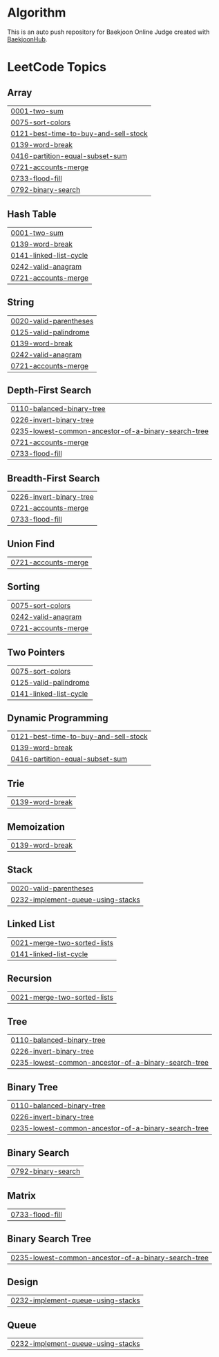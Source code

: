 # Algorithm
This is an auto push repository for Baekjoon Online Judge created with [BaekjoonHub](https://github.com/BaekjoonHub/BaekjoonHub).

<!---LeetCode Topics Start-->
# LeetCode Topics
## Array
|  |
| ------- |
| [0001-two-sum](https://github.com/haazz/Algorithm/tree/master/0001-two-sum) |
| [0075-sort-colors](https://github.com/haazz/Algorithm/tree/master/0075-sort-colors) |
| [0121-best-time-to-buy-and-sell-stock](https://github.com/haazz/Algorithm/tree/master/0121-best-time-to-buy-and-sell-stock) |
| [0139-word-break](https://github.com/haazz/Algorithm/tree/master/0139-word-break) |
| [0416-partition-equal-subset-sum](https://github.com/haazz/Algorithm/tree/master/0416-partition-equal-subset-sum) |
| [0721-accounts-merge](https://github.com/haazz/Algorithm/tree/master/0721-accounts-merge) |
| [0733-flood-fill](https://github.com/haazz/Algorithm/tree/master/0733-flood-fill) |
| [0792-binary-search](https://github.com/haazz/Algorithm/tree/master/0792-binary-search) |
## Hash Table
|  |
| ------- |
| [0001-two-sum](https://github.com/haazz/Algorithm/tree/master/0001-two-sum) |
| [0139-word-break](https://github.com/haazz/Algorithm/tree/master/0139-word-break) |
| [0141-linked-list-cycle](https://github.com/haazz/Algorithm/tree/master/0141-linked-list-cycle) |
| [0242-valid-anagram](https://github.com/haazz/Algorithm/tree/master/0242-valid-anagram) |
| [0721-accounts-merge](https://github.com/haazz/Algorithm/tree/master/0721-accounts-merge) |
## String
|  |
| ------- |
| [0020-valid-parentheses](https://github.com/haazz/Algorithm/tree/master/0020-valid-parentheses) |
| [0125-valid-palindrome](https://github.com/haazz/Algorithm/tree/master/0125-valid-palindrome) |
| [0139-word-break](https://github.com/haazz/Algorithm/tree/master/0139-word-break) |
| [0242-valid-anagram](https://github.com/haazz/Algorithm/tree/master/0242-valid-anagram) |
| [0721-accounts-merge](https://github.com/haazz/Algorithm/tree/master/0721-accounts-merge) |
## Depth-First Search
|  |
| ------- |
| [0110-balanced-binary-tree](https://github.com/haazz/Algorithm/tree/master/0110-balanced-binary-tree) |
| [0226-invert-binary-tree](https://github.com/haazz/Algorithm/tree/master/0226-invert-binary-tree) |
| [0235-lowest-common-ancestor-of-a-binary-search-tree](https://github.com/haazz/Algorithm/tree/master/0235-lowest-common-ancestor-of-a-binary-search-tree) |
| [0721-accounts-merge](https://github.com/haazz/Algorithm/tree/master/0721-accounts-merge) |
| [0733-flood-fill](https://github.com/haazz/Algorithm/tree/master/0733-flood-fill) |
## Breadth-First Search
|  |
| ------- |
| [0226-invert-binary-tree](https://github.com/haazz/Algorithm/tree/master/0226-invert-binary-tree) |
| [0721-accounts-merge](https://github.com/haazz/Algorithm/tree/master/0721-accounts-merge) |
| [0733-flood-fill](https://github.com/haazz/Algorithm/tree/master/0733-flood-fill) |
## Union Find
|  |
| ------- |
| [0721-accounts-merge](https://github.com/haazz/Algorithm/tree/master/0721-accounts-merge) |
## Sorting
|  |
| ------- |
| [0075-sort-colors](https://github.com/haazz/Algorithm/tree/master/0075-sort-colors) |
| [0242-valid-anagram](https://github.com/haazz/Algorithm/tree/master/0242-valid-anagram) |
| [0721-accounts-merge](https://github.com/haazz/Algorithm/tree/master/0721-accounts-merge) |
## Two Pointers
|  |
| ------- |
| [0075-sort-colors](https://github.com/haazz/Algorithm/tree/master/0075-sort-colors) |
| [0125-valid-palindrome](https://github.com/haazz/Algorithm/tree/master/0125-valid-palindrome) |
| [0141-linked-list-cycle](https://github.com/haazz/Algorithm/tree/master/0141-linked-list-cycle) |
## Dynamic Programming
|  |
| ------- |
| [0121-best-time-to-buy-and-sell-stock](https://github.com/haazz/Algorithm/tree/master/0121-best-time-to-buy-and-sell-stock) |
| [0139-word-break](https://github.com/haazz/Algorithm/tree/master/0139-word-break) |
| [0416-partition-equal-subset-sum](https://github.com/haazz/Algorithm/tree/master/0416-partition-equal-subset-sum) |
## Trie
|  |
| ------- |
| [0139-word-break](https://github.com/haazz/Algorithm/tree/master/0139-word-break) |
## Memoization
|  |
| ------- |
| [0139-word-break](https://github.com/haazz/Algorithm/tree/master/0139-word-break) |
## Stack
|  |
| ------- |
| [0020-valid-parentheses](https://github.com/haazz/Algorithm/tree/master/0020-valid-parentheses) |
| [0232-implement-queue-using-stacks](https://github.com/haazz/Algorithm/tree/master/0232-implement-queue-using-stacks) |
## Linked List
|  |
| ------- |
| [0021-merge-two-sorted-lists](https://github.com/haazz/Algorithm/tree/master/0021-merge-two-sorted-lists) |
| [0141-linked-list-cycle](https://github.com/haazz/Algorithm/tree/master/0141-linked-list-cycle) |
## Recursion
|  |
| ------- |
| [0021-merge-two-sorted-lists](https://github.com/haazz/Algorithm/tree/master/0021-merge-two-sorted-lists) |
## Tree
|  |
| ------- |
| [0110-balanced-binary-tree](https://github.com/haazz/Algorithm/tree/master/0110-balanced-binary-tree) |
| [0226-invert-binary-tree](https://github.com/haazz/Algorithm/tree/master/0226-invert-binary-tree) |
| [0235-lowest-common-ancestor-of-a-binary-search-tree](https://github.com/haazz/Algorithm/tree/master/0235-lowest-common-ancestor-of-a-binary-search-tree) |
## Binary Tree
|  |
| ------- |
| [0110-balanced-binary-tree](https://github.com/haazz/Algorithm/tree/master/0110-balanced-binary-tree) |
| [0226-invert-binary-tree](https://github.com/haazz/Algorithm/tree/master/0226-invert-binary-tree) |
| [0235-lowest-common-ancestor-of-a-binary-search-tree](https://github.com/haazz/Algorithm/tree/master/0235-lowest-common-ancestor-of-a-binary-search-tree) |
## Binary Search
|  |
| ------- |
| [0792-binary-search](https://github.com/haazz/Algorithm/tree/master/0792-binary-search) |
## Matrix
|  |
| ------- |
| [0733-flood-fill](https://github.com/haazz/Algorithm/tree/master/0733-flood-fill) |
## Binary Search Tree
|  |
| ------- |
| [0235-lowest-common-ancestor-of-a-binary-search-tree](https://github.com/haazz/Algorithm/tree/master/0235-lowest-common-ancestor-of-a-binary-search-tree) |
## Design
|  |
| ------- |
| [0232-implement-queue-using-stacks](https://github.com/haazz/Algorithm/tree/master/0232-implement-queue-using-stacks) |
## Queue
|  |
| ------- |
| [0232-implement-queue-using-stacks](https://github.com/haazz/Algorithm/tree/master/0232-implement-queue-using-stacks) |
<!---LeetCode Topics End-->